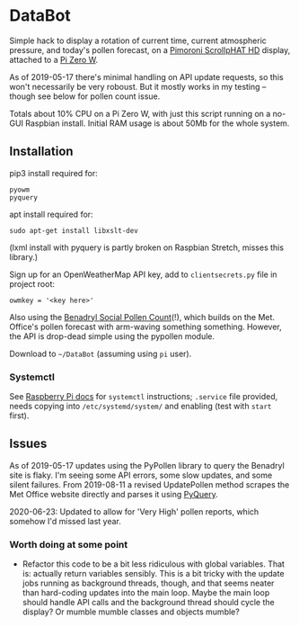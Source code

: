# DataBot

Simple hack to display a rotation of current time, current atmospheric pressure, and today's pollen forecast, on a [Pimoroni ScrollpHAT HD](https://shop.pimoroni.com/products/scroll-phat-hd) display, attached to a [Pi Zero W](https://www.raspberrypi.org/products/raspberry-pi-zero-w/).

As of 2019-05-17 there's minimal handling on API update requests, so this won't necessarily be very roboust. But it mostly works in my testing – though see below for pollen count issue.

Totals about 10% CPU on a Pi Zero W, with just this script running on a no-GUI Raspbian install. Initial RAM usage is about 50Mb for the whole system.

## Installation

pip3 install required for:

    pyowm
    pyquery

apt install required for:

    sudo apt-get install libxslt-dev

(lxml install with pyquery is partly broken on Raspbian Stretch, misses this library.)

Sign up for an OpenWeatherMap API key, add to `clientsecrets.py` file in project root:

    owmkey = '<key here>'

Also using the [Benadryl Social Pollen Count](https://www.benadryl.co.uk/social-pollen-count)(!), which builds on the Met. Office's pollen forecast with arm-waving something something. However, the API is drop-dead simple using the pypollen module.

Download to `~/DataBot` (assuming using `pi` user).

### Systemctl

See [Raspberry Pi docs](https://www.raspberrypi.org/documentation/linux/usage/systemd.md) for `systemctl` instructions; `.service` file provided, needs copying into `/etc/systemd/system/` and enabling (test with `start` first).

## Issues

As of 2019-05-17 updates using the PyPollen library to query the Benadryl site is flaky. I'm seeing some API errors, some slow updates, and some silent failures. From 2019-08-11 a revised UpdatePollen method scrapes the Met Office website directly and parses it using [PyQuery](https://pythonhosted.org/pyquery/).

2020-06-23: Updated to allow for 'Very High' pollen reports, which somehow I'd missed last year.

### Worth doing at some point

* Refactor this code to be a bit less ridiculous with global variables. That is: actually return variables sensibly. This is a bit tricky with the update jobs running as background threads, though, and that seems neater than hard-coding updates into the main loop. Maybe the main loop should handle API calls and the background thread should cycle the display? Or mumble mumble classes and objects mumble?

